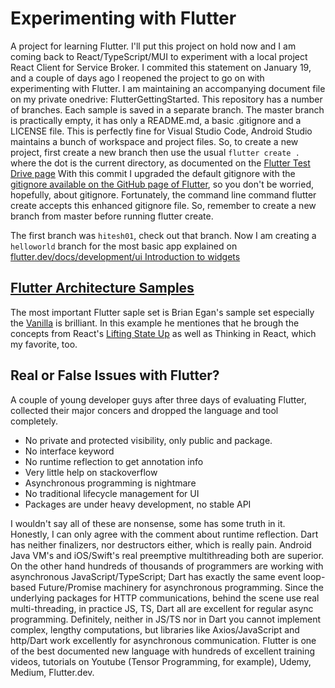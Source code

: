 # Experimenting with Flutter
A project for learning Flutter.
I'll put this project on hold now and I am coming back to React/TypeScript/MUI to experiment with a local project React Client for Service Broker.
I commited this statement on January 19, and a couple of days ago I reopened the project to go on with experimenting with Flutter. I am maintaining an accompanying document file on my private onedrive: FlutterGettingStarted.
This repository has a number of branches. Each sample is saved in a separate branch.
The master branch is practically empty, it has only a README.md, a basic .gitignore and a LICENSE file. This is perfectly fine for Visual Studio Code, Android Studio maintains a bunch of workspace and project files.
So, to create a new project, first create a new branch then use the usual 
`flutter create .` where the dot is the current directory, as documented on the [Flutter Test Drive page](https://flutter.dev/docs/get-started/test-drive?tab=terminal)
With this commit I upgraded the default gitignore with the [gitignore available on the GitHub page of Flutter](https://raw.githubusercontent.com/flutter/flutter/master/.gitignore), so you don't be worried, hopefully, about gitignore. 
Fortunately, the command line command flutter create accepts this enhanced gitignore file.
So, remember to create a new branch from master before running flutter create.

The first branch was `hitesh01`, check out that branch.
Now I am creating a `helloworld` branch for the most basic app explained on [flutter.dev/docs/development/ui Introduction to widgets](https://flutter.dev/docs/development/ui/widgets-intro)

## [Flutter Architecture Samples](https://github.com/brianegan/flutter_architecture_samples)
The most important Flutter saple set is Brian Egan's sample set especially the [Vanilla](https://github.com/brianegan/flutter_architecture_samples/tree/master/example/vanilla) is brilliant. 
In this example he mentiones that he brough the concepts from React's [Lifting State Up](https://reactjs.org/docs/lifting-state-up.html) as well as Thinking in React, which my favorite, too.

## Real or False Issues with Flutter?
A couple of young developer guys after three days of evaluating Flutter, collected their major concers and dropped the language and tool completely.
- No private and protected visibility, only public and package.
- No interface keyword
- No runtime reflection to get annotation info
- Very little help on stackoverflow
- Asynchronous programming is nightmare
- No traditional lifecycle management for UI
- Packages are under heavy development, no stable API  

I wouldn't say all of these are nonsense, some has some truth in it. Honestly, I can only agree with the comment about runtime reflection. Dart has neither finalizers, nor destructors either, which is really pain.
Android Java VM's and iOS/Swift's real preemptive multithreading both are superior. On the other hand hundreds of thousands of programmers are working with asynchronous JavaScript/TypeScript; Dart has exactly the same event loop-based Future/Promise machinery for asynchronous programming. Since the underlying packages for HTTP communications, behind the scene use real multi-threading, in practice JS, TS, Dart all are excellent for regular async programming. Definitely, neither in JS/TS nor in Dart you cannot implement complex, lengthy computations, but libraries like Axios/JavaScript and http/Dart work excellently for asynchronous communication.
Flutter is one of the best documented new language with hundreds of excellent training videos, tutorials on Youtube (Tensor Programming, for example), Udemy, Medium, Flutter.dev.   